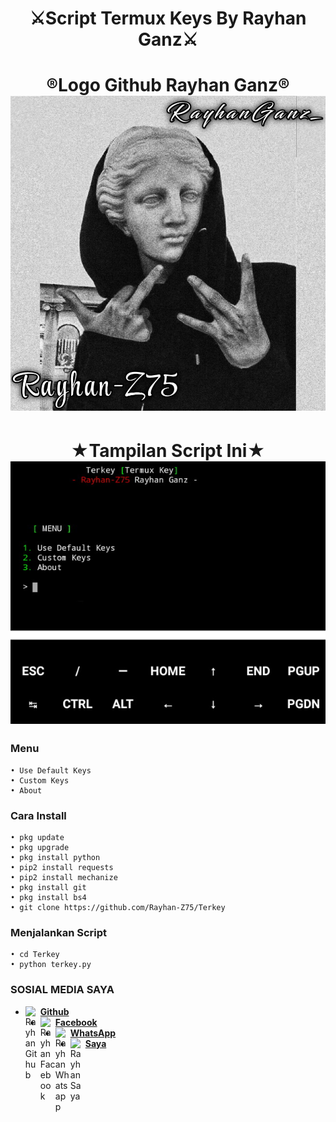 
<h1 align="center">
    ⚔️Script Termux Keys By Rayhan Ganz⚔️
</h1>
<h1 align="center">
  ®️Logo Github Rayhan Ganz®️

<img src="https://github.com/Rayhan-Z75/Terkey/blob/main/Logo_Rayhan-Z75.png" />
</h1>
<h1 align="center">
  ★Tampilan Script Ini★

<img src="https://github.com/Rayhan-Z75/Terkey/blob/main/terkey.png" />

### Menu
```
• Use Default Keys
• Custom Keys
• About

```
### Cara Install
```
• pkg update
• pkg upgrade
• pkg install python
• pip2 install requests
• pip2 install mechanize
• pkg install git
• pkg install bs4
• git clone https://github.com/Rayhan-Z75/Terkey
```
### Menjalankan Script
```
• cd Terkey
• python terkey.py
```
### SOSIAL MEDIA SAYA
* [<img alt="Rayhan Github" align="left" width="24px" src="https://cdn.jsdelivr.net/npm/simple-icons@v3/icons/github.svg" /> <b>Github</b>](https://github.com/Rayhan-Z75/)<br />
* [<img alt="Rayhan Facebook" align="left" width="24px" src="https://cdn.jsdelivr.net/npm/simple-icons@v3/icons/facebook.svg" /> <b>Facebook</b>](https://www.facebook.com/RayhanGanzRGZ)<br />
* [<img alt="Rayhan Whatsapp" align="left" width="24px" src="https://cdn.jsdelivr.net/npm/simple-icons@v3/icons/whatsapp.svg" /> <b>WhatsApp</b>](https://wa.me/6285260979370?text=Asalamualaikum+Bang)<br />
* [<img alt="Rayhan Saya" align="left" width="24px" src="https://cdn.jsdelivr.net/npm/simple-icons@v3/icons/blogger.svg" /> <b>Saya</b>](https://rayhan-z75.000webhostapp.com/RayhanWebsite.html)<br />
